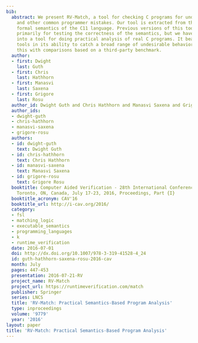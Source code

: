 ```yaml
---
bib:
  abstract: We present RV-Match, a tool for checking C programs for undefined behavior
    and other common programmer mistakes. Our tool is extracted from the most complete
    formal semantics of the C11 language. Previous versions of this tool were used
    primarily for testing the correctness of the semantics, but we have improved it
    into a tool for doing practical analysis of real C programs. It beats many similar
    tools in its ability to catch a broad range of undesirable behaviors. We demonstrate
    this with comparisons based on a third-party benchmark.
  author:
  - first: Dwight
    last: Guth
  - first: Chris
    last: Hathhorn
  - first: Manasvi
    last: Saxena
  - first: Grigore
    last: Rosu
  author_id: Dwight Guth and Chris Hathhorn and Manasvi Saxena and Grigore Rosu
  author_ids:
  - dwight-guth
  - chris-hathhorn
  - manasvi-saxena
  - grigore-rosu
  authors:
  - id: dwight-guth
    text: Dwight Guth
  - id: chris-hathhorn
    text: Chris Hathhorn
  - id: manasvi-saxena
    text: Manasvi Saxena
  - id: grigore-rosu
    text: Grigore Rosu
  booktitle: Computer Aided Verification - 28th International Conference, {CAV} 2016,
    Toronto, ON, Canada, July 17-23, 2016, Proceedings, Part {I}
  booktitle_acronym: CAV'16
  booktitle_url: http://i-cav.org/2016/
  category:
  - fsl
  - matching_logic
  - executable_semantics
  - programming_languages
  - k
  - runtime_verification
  date: 2016-07-01
  doi: http://dx.doi.org/10.1007/978-3-319-41528-4_24
  id: guth-hathhorn-saxena-rosu-2016-cav
  month: July
  pages: 447-453
  presentation: 2016-07-21-RV
  project_name: RV-Match
  project_url: https://runtimeverification.com/match
  publisher: Springer
  series: LNCS
  title: 'RV-Match: Practical Semantics-Based Program Analysis'
  type: inproceedings
  volume: '9779'
  year: '2016'
layout: paper
title: 'RV-Match: Practical Semantics-Based Program Analysis'
---
```

